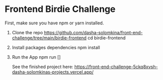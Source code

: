 # Frontend Birdie Challenge

First, make sure you have npm or yarn installed.

1. Clone the repo
   https://github.com/dasha-solomkina/front-end-challenge/tree/main/birdie-frontend
   cd birdie-frontend
2. Install packages dependencies
   npm install
3. Run the App
   npm run []

   See the finished project here: https://front-end-challenge-5ckq8xvsh-dasha-solomkinas-projects.vercel.app/
